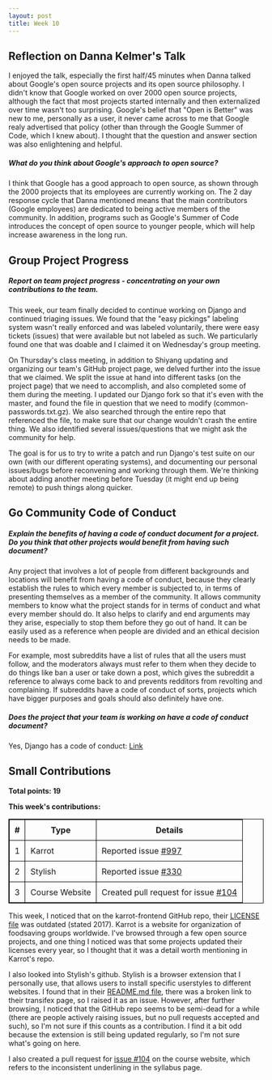 ```yaml
---
layout: post
title: Week 10
---
```


Reflection on Danna Kelmer's Talk 
---------------------------------

I enjoyed the talk, especially the first half/45 minutes when Danna talked about Google's open source projects and its open source philosophy. I didn't know that Google worked on over 2000 open source projects, although the fact that most projects started internally and then externalized over time wasn't too surprising. Google's belief that "Open is Better" was new to me, personally as a user, it never came across to me that Google realy advertised that policy (other than through the Google Summer of Code, which I knew about). I thought that the question and answer section was also enlightening and helpful.   

##### What do you think about Google's approach to open source?  

I think that Google has a good approach to open source, as shown through the 2000 projects that its employees are currently working on. The 2 day response cycle that Danna mentioned means that the main contributors (Google employees) are dedicated to being active members of the community. In addition, programs such as Google's Summer of Code introduces the concept of open source to younger people, which will help increase awareness in the long run.   

Group Project Progress
---------------------- 

##### Report on team project progress - concentrating on your own contributions to the team.  

This week, our team finally decided to continue working on Django and continued triaging issues. We found that the "easy pickings" labeling system wasn't really enforced and was labeled voluntarily, there were easy tickets (issues) that were available but not labeled as such. We particularly found one that was doable and I claimed it on Wednesday's group meeting.  

On Thursday's class meeting, in addition to Shiyang updating and organizing our team's GitHub project page, we delved further into the issue that we claimed. We split the issue at hand into different tasks (on the project page) that we need to accomplish, and also completed some of them during the meeting. I updated our Django fork so that it's even with the master, and found the file in question that we need to modify (common-passwords.txt.gz). We also searched through the entire repo that referenced the file, to make sure that our change wouldn't crash the entire thing. We also identified several issues/questions that we might ask the community for help.  

The goal is for us to try to write a patch and run Django's test suite on our own (with our different operating systems), and documenting our personal issues/bugs before reconvening and working through them. We're thinking about adding another meeting before Tuesday (it might end up being remote) to push things along quicker.  

Go Community Code of Conduct
----------------------------

##### Explain the benefits of having a code of conduct document for a project. Do you think that other projects would benefit from having such document?   

Any project that involves a lot of people from different backgrounds and locations will benefit from having a code of conduct, because they clearly establish the rules to which every member is subjected to, in terms of presenting themselves as a member of the community. It allows community members to know what the project stands for in terms of conduct and what every member should do. It also helps to clarify and end arguments may they arise, especially to stop them before they go out of hand. It can be easily used as a reference when people are divided and an ethical decision needs to be made.  

For example, most subreddits have a list of rules that all the users must follow, and the moderators always must refer to them when they decide to do things like ban a user or take down a post, which gives the subreddit a reference to always come back to and prevents redditors from revolting and complaining. If subreddits have a code of conduct of sorts, projects which have bigger purposes and goals should also definitely have one.  

##### Does the project that your team is working on have a code of conduct document?  

Yes, Django has a code of conduct: [Link](https://www.djangoproject.com/conduct/)   




Small Contributions
-------------------
 
**Total points: 19**  

**This week's contributions:**  

|**#**|**Type**|**Details**|  
|-----|--------|-----------|  
|1|Karrot|Reported issue [#997](https://github.com/yunity/karrot-frontend/issues/997)| 
|2|Stylish|Reported issue [#330](https://github.com/stylish-userstyles/stylish/issues/330)|
|3|Course Website|Created pull request for issue [#104](https://github.com/joannakl/cs480_s18/pull/107)|

This week, I noticed that on the karrot-frontend GitHub repo, their [LICENSE file](https://github.com/yunity/karrot-frontend/blob/master/LICENSE) was outdated (stated 2017). Karrot is a website for organization of foodsaving groups worldwide. I've browsed through a few open source projects, and one thing I noticed was that some projects updated their licenses every year, so I thought that it was a detail worth mentioning in Karrot's repo.  

I also looked into Stylish's github. Stylish is a browser extension that I personally use, that allows users to install specific userstyles to different websites. I found that in their [README.md file](https://github.com/stylish-userstyles/stylish/blob/master/README.md), there was a broken link to their transifex page, so I raised it as an issue. However, after further browsing, I noticed that the GitHub repo seems to be semi-dead for a while (there are people actively raising issues, but no pull requests accepted and such), so I'm not sure if this counts as a contribution. I find it a bit odd because the extension is still being updated regularly, so I'm not sure what's going on here.

I also created a pull request for [issue #104](https://github.com/joannakl/cs480_s18/issues/104) on the course website, which refers to the inconsistent underlining in the syllabus page.   



 
<style>
    table {
        border-collapse:collapse;
        border: 1px solid black;
    }
    th, td {
        border: 1px solid black;
        padding: 10px;
    }
</style>
